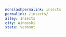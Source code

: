 ```yaml
---
﻿nonslashpermalink: insects
permalink: /insects/
alley: Insects
city: Winooski
state: Vermont
---
```

